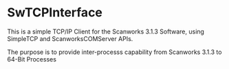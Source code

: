 # SwTCPInterface

This is a simple TCP/IP Client for the Scanworks 3.1.3 Software, using SimpleTCP and ScanworksCOMServer APIs.

The purpose is to provide inter-processs capability from Scanworks 3.1.3 to 64-Bit Processes 

